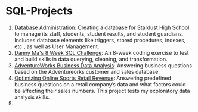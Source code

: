 # SQL-Projects
1. [Database Administration](https://github.com/Diuto/stardust-high-database): Creating a database for Stardust High School to manage its staff, students, student results, and student guardians. Includes database elements like triggers, stored procedures, indexes, etc., as well as User Management.
2. [Danny Ma's 8 Week SQL Challenge](https://github.com/Diuto/SQL-8-Week-Challenge): An 8-week coding exercise to test and build skills in data querying, cleaning, and transformation.
3. [AdventureWorks Business Data Analysis](https://github.com/Diuto/AdventureWorks-Queries): Answering business questions based on the Adventureorks customer and sales database.
4. [Optimizing Online Sports Retail Revenue](https://github.com/Diuto/Optimising-Online-Sports-Retail-Revenue): Answering predefined business questions on a retail company’s data and what factors could be affecting their sales numbers. This project tests my exploratory data analysis skills.
5. 


 

